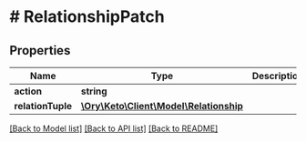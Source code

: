 # # RelationshipPatch

## Properties

Name | Type | Description | Notes
------------ | ------------- | ------------- | -------------
**action** | **string** |  | [optional]
**relationTuple** | [**\Ory\Keto\Client\Model\Relationship**](Relationship.md) |  | [optional]

[[Back to Model list]](../../README.md#models) [[Back to API list]](../../README.md#endpoints) [[Back to README]](../../README.md)
